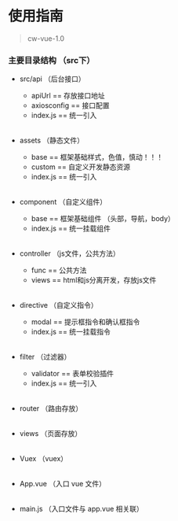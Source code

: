 # 使用指南

> cw-vue-1.0


### 主要目录结构 （src下）
* src/api  （后台接口）
   * apiUrl == 存放接口地址
   * axiosconfig == 接口配置
   * index.js == 统一引入 <br/><br/> 

* assets  （静态文件）
    * base ==  框架基础样式，色值，慎动！！！
    * custom ==  自定义开发静态资源
    * index.js == 统一引入 <br/><br/> 

* component （自定义组件）
    * base == 框架基础组件 （头部，导航，body）
    * index.js == 统一挂载组件 <br/><br/>  

* controller （js文件，公共方法）
    * func == 公共方法
    * views == html和js分离开发，存放js文件 <br/><br/>     

* directive （自定义指令）
    * modal == 提示框指令和确认框指令
    * index.js == 统一挂载指令 <br/><br/> 
    
* filter （过滤器）
    * validator == 表单校验插件
    * index.js == 统一引入 <br/><br/> 

* router （路由存放） <br/><br/> 

* views （页面存放） <br/><br/> 

* Vuex （vuex） <br/><br/> 

* App.vue （入口 vue 文件） <br/><br/> 

* main.js （入口文件与 app.vue 相关联）
